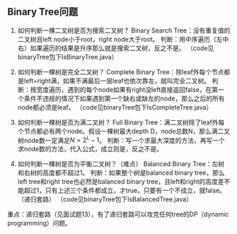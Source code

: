 ## Binary Tree问题
1. 如何判断一棵二叉树是否为搜索二叉树？
Binary Search Tree：没有重复值的二叉树且left node小于root，right node大于root。
判断：用中序遍历（左中右）如果遍历的结果是升序那么就是搜索二叉树，反之不是。
（code见binaryTree包下IsBinaryTree.java）

2. 如何判断一棵树是完全二叉树？
Complete Binary Tree：除leaf外每个节点都是left+right满，如果不满最后一层leaf也依次靠左，就叫完全二叉树。
判断：按宽度遍历，遇到的每个node如果有right没left直接返回false，在第一个条件不违规的情况下如果遇到第一个缺右或缺左的node，那么之后的所有node都必须是leaf。
（code见binaryTree包下IsCompleteTree.java）

3. 如何判断一棵树是否为满二叉树？
Full Binary Tree：满二叉树除了leaf外每个节点都必有两个node。假设一棵树最大depth D，node总数N，那么满二叉树node数一定满足$N = 2^L - 1$。
判断：写一个求最大深度的方法，再写一个求node数的方法，代入公式，成立则是，反之不是。

4. 如何判断一棵树是否为平衡二叉树？（难点）
Balanced Binary Tree：左树和右树的高度都不超过1。
判断：如果整个树是balanced binary tree，那么left tree和right tree也必然是balanced binary tree，且left和right的高度差不能超过1，只有上述三个条件都成立，才true，只要有一个不成立，就false。（递归套路）
（code见binaryTree包下IsBalancedTree.java）

重点：递归套路（见面试题13），有了递归套路可以攻克任何tree的DP（dynamic programming）问题。